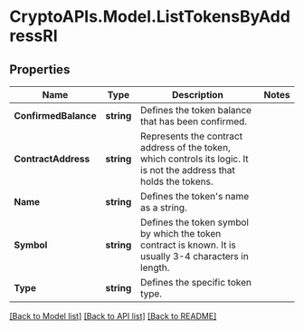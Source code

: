 # CryptoAPIs.Model.ListTokensByAddressRI

## Properties

Name | Type | Description | Notes
------------ | ------------- | ------------- | -------------
**ConfirmedBalance** | **string** | Defines the token balance that has been confirmed. | 
**ContractAddress** | **string** | Represents the contract address of the token, which controls its logic. It is not the address that holds the tokens. | 
**Name** | **string** | Defines the token&#39;s name as a string. | 
**Symbol** | **string** | Defines the token symbol by which the token contract is known. It is usually 3-4 characters in length. | 
**Type** | **string** | Defines the specific token type. | 

[[Back to Model list]](../README.md#documentation-for-models) [[Back to API list]](../README.md#documentation-for-api-endpoints) [[Back to README]](../README.md)


